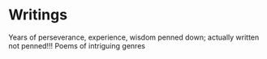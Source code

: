 # Writings
Years of perseverance, experience, wisdom penned down; actually written not penned!!!
Poems of intriguing genres
